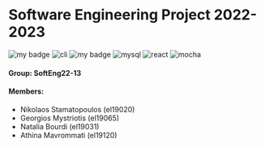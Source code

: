 # Software Engineering Project 2022-2023
![my badge](https://badgen.net/badge/nodejs/v18.12.1/green/?icon=github) ![cli](https://user-images.githubusercontent.com/115226054/218500689-3e54b761-5dfa-40fa-aedc-00ab49318700.svg) ![my badge](https://badgen.net/badge/express/v4.18.2/red/?con=github) ![mysql](https://user-images.githubusercontent.com/115226054/218501030-55685c2d-a632-4cab-a57e-0c5ef694059d.svg) ![react](https://user-images.githubusercontent.com/115226054/218500804-ab08f439-cd40-4554-8003-1a3957338a38.svg) ![mocha](https://user-images.githubusercontent.com/115226054/218501480-c1a36a95-c7c2-459d-b518-c0df69b4becb.svg)

#### Group: SoftEng22-13


#### Members: 

- Nikolaos Stamatopoulos (el19020)
- Georgios Mystriotis (el19065)
- Natalia Bourdi (el19031)
- Athina Mavrommati (el19120)
